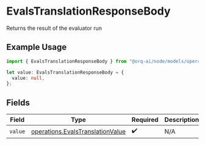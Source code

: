 # EvalsTranslationResponseBody

Returns the result of the evaluator run

## Example Usage

```typescript
import { EvalsTranslationResponseBody } from "@orq-ai/node/models/operations";

let value: EvalsTranslationResponseBody = {
  value: null,
};
```

## Fields

| Field                                                                                | Type                                                                                 | Required                                                                             | Description                                                                          |
| ------------------------------------------------------------------------------------ | ------------------------------------------------------------------------------------ | ------------------------------------------------------------------------------------ | ------------------------------------------------------------------------------------ |
| `value`                                                                              | [operations.EvalsTranslationValue](../../models/operations/evalstranslationvalue.md) | :heavy_check_mark:                                                                   | N/A                                                                                  |